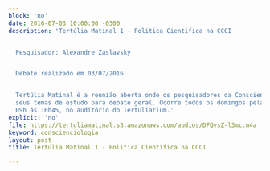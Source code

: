 ```yaml
---
block: 'no'
date: 2016-07-03 10:00:00 -0300
description: 'Tertúlia Matinal 1 - Politica Cientifica na CCCI


  Pesquisador: Alexandre Zaslavsky


  Debate realizado em 03/07/2016


  Tertúlia Matinal é a reunião aberta onde os pesquisadores da Conscienciologia apresentam
  seus temas de estudo para debate geral. Ocorre todos os domingos pela manhã, das
  09h às 10h45, no auditório do Tertuliarium.'
explicit: 'no'
file: https://tertuliamatinal.s3.amazonaws.com/audios/DFQvsZ-l3mc.m4a
keyword: conscienciologia
layout: post
title: Tertúlia Matinal 1 - Politica Cientifica na CCCI

---
```

